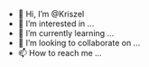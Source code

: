 - 👋 Hi, I’m @Kriszel
- 👀 I’m interested in ...
- 🌱 I’m currently learning ...
- 💞️ I’m looking to collaborate on ...
- 📫 How to reach me ...

<!---
Kriszel/Kriszel is a ✨ special ✨ repository because its `README.md` (this file) appears on your GitHub profile.
You can click the Preview link to take a look at your changes.
--->

